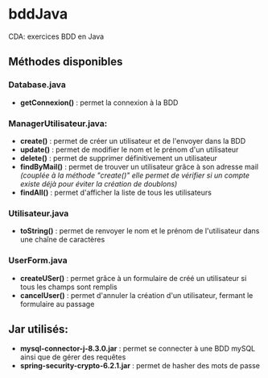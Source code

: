 # bddJava
CDA: exercices BDD en Java

## Méthodes disponibles
### Database.java
- **getConnexion()** : permet la connexion à la BDD

### ManagerUtilisateur.java:
- **create()** : permet de créer un utilisateur et de l'envoyer dans la BDD
- **update()** : permet de modifier le nom et le prénom d'un utilisateur
- **delete()** : permet de supprimer définitivement un utilisateur
- **findByMail()** : permet de trouver un utilisateur grâce à son adresse mail *(couplée à la méthode "create()" elle permet de vérifier si un compte existe déjà pour éviter la création de doublons)*
- **findAll()** : permet d'afficher la liste de tous les utilisateurs

### Utilisateur.java
- **toString()** : permet de renvoyer le nom et le prénom de l'utilisateur dans une chaîne de caractères

### UserForm.java
- **createUSer()** : permet grâce à un formulaire de créé un utilisateur si tous les champs sont remplis
- **cancelUser()** : permet d'annuler la création d'un utilisateur, fermant le formulaire au passage

## Jar utilisés:
- **mysql-connector-j-8.3.0.jar** : permet se connecter à une BDD mySQL ainsi que de gérer des requêtes
- **spring-security-crypto-6.2.1.jar** : permet de hasher des mots de passe
